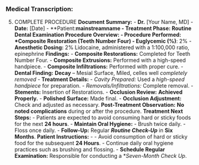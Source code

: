 ### Medical Transcription: 
5. COMPLETE PROCEDURE **Document Summary:** - **Dr.** [Your Name, MD] - **Date:** [Date] - **Patient:**mainstreamname - **Treatment Phase:** Routine Dental Examination **Procedure Overview:** - **Procedure Performed:** *Composite Restoration (Teeth Number Four) - Euglycemic (%)**: 2% - **Anesthetic Dosing:** 2% Lidocaine, administered with a 1:100,000 ratio, epinephrine **Findings:** - **Composite Restorations:** Completed for Teeth Number Four. - **Composite Extrusions:** Performed with a high-speed handpiece. - **Composite Infiltrations:** Performed with proper cure. - **Dental Finding:** **Decay** – Mesial Surface, Miled, celles well *completely removed* - **Treatment Details:** - *Cavity Prepared:* Used a *high-speed handpiece* for preparation. - *Removals/Infiltrations:* Complete removal. - **Stements:** Insertion of Restorations. - **Occlusion Review:** **Achieved Properly.** - **Polished Surface:** Made final. - **Occlusion Adjustment:** Check and adjusted as necessary. **Post-Treatment Observation:** **No noted complications** during or after the procedure. **Treatment Next Steps:** - Patients are expected to avoid consuming hard or sticky foods for the next **24 hours**. - **Maintain Oral Hygiene:** - Brush twice daily. - Floss once daily. - **Follow-Up:** Regular ***Routine Check-Up*** in **Six Months**. **Patient Instructions:** - - Avoid consumption of hard or sticky food for the subsequent **24 Hours**. - Continue daily oral hygiene practices such as brushing and flossing. - **Schedule Regular Examination:** Responsible for conducting a **Seven-Month Check Up*.
